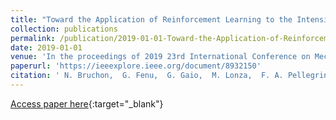 ```yaml
---
title: "Toward the Application of Reinforcement Learning to the Intensity Control of a Seeded Free-Electron Laser"
collection: publications
permalink: /publication/2019-01-01-Toward-the-Application-of-Reinforcement-Learning-to-the-Intensity-Control-of-a-Seeded-Free-Electron-Laser
date: 2019-01-01
venue: 'In the proceedings of 2019 23rd International Conference on Mechatronics Technology, ICMT 2019'
paperurl: 'https://ieeexplore.ieee.org/document/8932150'
citation: ' N. Bruchon,  G. Fenu,  G. Gaio,  M. Lonza,  F. A. Pellegrino,  E. Salvato, &quot;Toward the Application of Reinforcement Learning to the Intensity Control of a Seeded Free-Electron Laser.&quot; In the proceedings of 2019 23rd International Conference on Mechatronics Technology, ICMT 2019, 2019.'
---
```

[Access paper here](https://ieeexplore.ieee.org/document/8932150){:target="_blank"}
